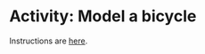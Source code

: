 # Activity: Model a bicycle

Instructions are [here](https://docs.google.com/document/d/1XpJTazxP7poj__JAoOwThsQqj-eITmReWgwZc91Fi60/edit?usp=sharing).
